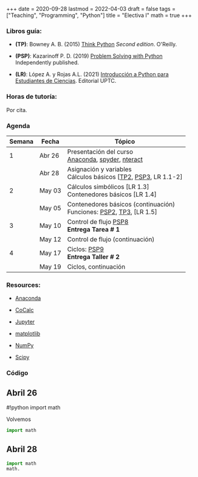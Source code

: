 +++
date      = 2020-09-28
lastmod   = 2022-04-03
draft     = false
tags      = ["Teaching", "Programming", "Python"]
title     = "Electiva I"
math      = true
+++

### Libros guía:


- **(TP)**: Bowney A. B. (2015) [Think Python](https://greenteapress.com/wp/think-python-2e/) *Second edition*. O'Reilly.

- **(PSP)**: Kazarinoff P. D. (2019) [Problem Solving with Python](https://problemsolvingwithpython.com) Independently published.

- **(LR)**: López A. y Rojas A.L. (2021) [Introducción a Python para Estudiantes de Ciencias](https://alexrojas.netlify.app/publication/prog/). Editorial UPTC.

### Horas de tutoría: 

Por cita.

### Agenda

Semana  | Fecha | Tópico
--- | --- | ---
1  | Abr 26 | Presentación del curso <br> [Anaconda](https://www.anaconda.com/products/individual), [spyder](https://www.spyder-ide.org), [nteract](https://nteract.io)
&nbsp; | Abr 28 | Asignación y variables <br> Cálculos básicos [[TP2](http://greenteapress.com/thinkpython2/html/thinkpython2003.html), [PSP3](https://problemsolvingwithpython.com/03-The-Python-REPL/03.00-Introduction/), LR 1.1-2]
2  | May 03 | Cálculos simbólicos [LR 1.3]<br> Contenedores básicos [LR 1.4]
&nbsp; | May 05 | Contenedores básicos (continuación) <br> Funciones: [PSP2](https://problemsolvingwithpython.com/07-Functions-and-Modules/07.00-Introduction/), [TP3](http://greenteapress.com/thinkpython2/html/thinkpython2004.html), [LR 1.5]
3  | May 10 | Control de flujo [PSP8](https://problemsolvingwithpython.com/08-If-Else-Try-Except/08.00-Introduction/)<br> **Entrega Tarea # 1**
&nbsp; | May 12 | Control de flujo (continuación)
4  | May 17 | Ciclos: [PSP9](https://problemsolvingwithpython.com/09-Loops/09.00-Introduction/)<br> **Entrega Taller # 2**
&nbsp; | May 19 | Ciclos, continuación 
<!--
5  | Feb 16 | Eliminación de ciclos
&nbsp; | Feb 18 | Eliminación de ciclos (continuación) 
6  | Feb 23 | Presentación de problemas
&nbsp; | Feb 25 | Presentación de problemas
7  | Mar 01 | **Entrega Taller # 4**
&nbsp; | Mar 02 | **Presentación proyecto**
&nbsp; | Mar 04 | Ejercicio: Regla 30
8  | Mar 09 | Algebra lineal con Numpy
&nbsp; | Mar 10 |**Entrega Taller # 5**
&nbsp; | Mar 11 | Polinomio con Numpy
9  | Mar 16 |  Manejo de datos  
&nbsp; | Mar 18 | Manejo de datos (continuación) 
10  | Mar 23 | Manejo de datos (continuación) 
&nbsp; | Mar 25 | Manejo de datos (continuación) 
&nbsp;  | <font color="red">Mar 30</font> | <font color="red">TBA</font>
11  | Abr 06 | Manejo de datos (continuación) 
&nbsp; | Abr 08 | Manejo de datos (continuación) 
12  | Abr 13 | Manejo de datos (continuación) 
&nbsp; | Abr 15 | Interpolación
13  | Abr 20 | Interpolación
&nbsp; | Abr 22 | Interpolación, mínimos cuadrados
14  | Abr 27 | **Avance proyecto**, Integración
&nbsp; | Abr 29 | SIR
15  | May 04 | SIR (continuación)
&nbsp; | May 06 | .
16  | May 11 | **Presentación proyecto**
&nbsp; | May 13 | **Presentación proyecto**
-->


<!-- [Matplotlib](https://problemsolvingwithpython.com/06-Plotting-with-Matplotlib/06.00-Introduction/) -->
### Resources:

  - [Anaconda](https://anaconda.org)

  - [CoCalc](https://cocalc.com)

  - [Jupyter](https://jupyter.org/)

  - [matplotlib](https://matplotlib.org/3.1.1/index.html)

  - [NumPy](https://www.numpy.org/)

  - [Scipy](https://www.scipy.org/)



### Código


## Abril 26

#!python
import math


Volvemos 
```python
import math
```

## Abril 28

```python
import math
math.
```
